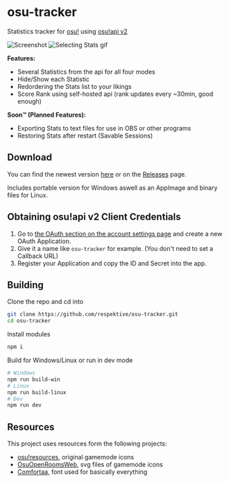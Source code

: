 # osu-tracker

 Statistics tracker for [osu!](https://osu.ppy.sh/) using [osu!api v2](https://osu.ppy.sh/docs/)

 ![Screenshot](https://pek.li/mi7t3o.png) ![Selecting Stats gif](https://pek.li/aywhs8.gif)

 **Features:**

- Several Statistics from the api for all four modes
- Hide/Show each Statistic
- Redordering the Stats list to your likings
- Score Rank using self-hosted api (rank updates every ~30min, good enough)

 **Soon™ (Planned Features):**

- Exporting Stats to text files for use in OBS or other programs
- Restoring Stats after restart (Savable Sessions)

## Download

You can find the newest version [here](https://github.com/respektive/osu-tracker/releases/latest) or on the [Releases](https://github.com/respektive/osu-tracker/releases) page.

Includes portable version for Windows aswell as an AppImage and binary files for Linux.

## Obtaining osu!api v2 Client Credentials

1. Go to [the OAuth section on the account settings page](https://osu.ppy.sh/home/account/edit#oauth) and create a new OAuth Application.  
2. Give it a name like `osu-tracker` for example. (You don't need to set a Callback URL)  
3. Register your Application and copy the ID and Secret into the app.

## Building

Clone the repo and cd into

```sh
git clone https://github.com/respektive/osu-tracker.git
cd osu-tracker
```

Install modules

```sh
npm i
```

Build for Windows/Linux or run in dev mode

```sh
# Windows
npm run build-win
# Linux
npm run build-linux
# Dev
npm run dev
```

## Resources

This project uses resources form the following projects:

- [osu!resources](https://github.com/ppy/osu-resources), original gamemode icons
- [OsuOpenRoomsWeb](https://gitlab.com/WebFreak001/osu-open-rooms-web/), svg files of gamemode icons
- [Comfortaa](https://fonts.google.com/specimen/Comfortaa), font used for basically everything
